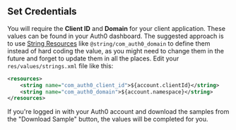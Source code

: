 ## Set Credentials

You will require the **Client ID** and **Domain** for your client application. These values can be found in your Auth0 dashboard. The suggested approach is to use [String Resources](https://developer.android.com/guide/topics/resources/string-resource.html) like `@string/com_auth0_domain` to define them instead of hard coding the value, as you might need to change them in the future and forget to update them in all the places. Edit your `res/values/strings.xml` file like this:

```xml
<resources>
    <string name="com_auth0_client_id">${account.clientId}</string>
    <string name="com_auth0_domain">${account.namespace}</string>
</resources>
```

If you're logged in with your Auth0 account and download the samples from the "Download Sample" button, the values will be completed for you.
